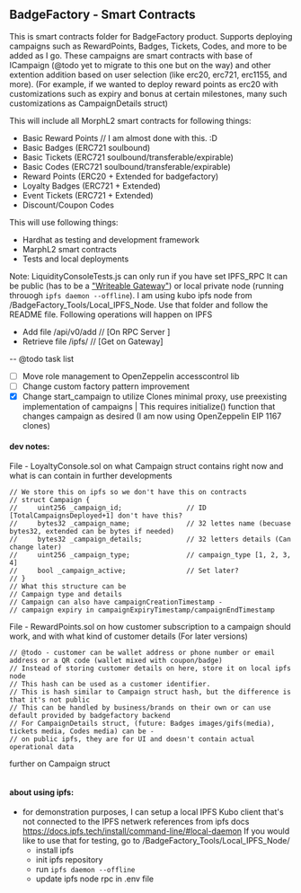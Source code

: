 ## BadgeFactory - Smart Contracts

This is smart contracts folder for BadgeFactory product.
Supports deploying campaigns such as RewardPoints, Badges, Tickets, Codes, and more to be added as I go.
These campaigns are smart contracts with base of ICampaign (@todo yet to migrate to this one but on the way) and other extention addition based on user selection (like erc20, erc721, erc1155, and more).
(For example, if we wanted to deploy reward points as erc20 with customizations such as expiry and bonus at certain milestones, many such customizations as CampaignDetails struct)

This will include all MorphL2 smart contracts for following things:

- Basic Reward Points // I am almost done with this. :D
- Basic Badges (ERC721 soulbound)
- Basic Tickets (ERC721 soulbound/transferable/expirable)
- Basic Codes (ERC721 soulbound/transferable/expirable)
- Reward Points (ERC20 + Extended for badgefactory)
- Loyalty Badges (ERC721 + Extended)
- Event Tickets (ERC721 + Extended)
- Discount/Coupon Codes

This will use following things:

- Hardhat as testing and development framework
- MarphL2 smart contracts
- Tests and local deployments

Note: LiquidityConsoleTests.js can only run if you have set IPFS_RPC
It can be public (has to be a ["Writeable Gateway"](https://discuss.ipfs.tech/t/writeable-http-gateways/210)) or local private node (running throuogh `ipfs daemon --offline`). I am using kubo ipfs node from /BadgeFactory_Tools/Local_IPFS_Node. Use that folder and follow the README file.
Following operations will happen on IPFS

- Add file /api/v0/add // [On RPC Server ]
- Retrieve file /ipfs/<CID> // [Get on Gateway]

-- @todo task list

- [ ] Move role management to OpenZeppelin accesscontrol lib
- [ ] Change custom factory pattern improvement
- [x] Change start_campaign to utilize Clones minimal proxy, use preexisting implementation of campaigns | This requires initialize() function that changes campaign as desired (I am now using OpenZeppelin EIP 1167 clones)

#### dev notes:

File - LoyaltyConsole.sol on what Campaign struct contains right now and what is can contain in further developments

```solidity
// We store this on ipfs so we don't have this on contracts
// struct Campaign {
//     uint256 _campaign_id;                // ID [TotalCampaignsDeployed+1] don't have this?
//     bytes32 _campaign_name;              // 32 lettes name (becuase bytes32, extended can be bytes if needed)
//     bytes32 _campaign_details;           // 32 letters details (Can change later)
//     uint256 _campaign_type;              // campaign_type [1, 2, 3, 4]
//     bool _campaign_active;               // Set later?
// }
// What this structure can be
// Campaign type and details
// Campaign can also have campaignCreationTimestamp -
// campaign expiry in campaignExpiryTimestamp/campaignEndTimestamp
```

File - RewardPoints.sol on how customer subscription to a campaign should work, and with what kind of customer details (For later versions)

```solidity
// @todo - customer can be wallet address or phone number or email address or a QR code (wallet mixed with coupon/badge)
// Instead of storing customer details on here, store it on local ipfs node
// This hash can be used as a customer identifier.
// This is hash similar to Campaign struct hash, but the difference is that it's not public
// This can be handled by business/brands on their own or can use default provided by badgefactory backend
// For CampaignDetails struct, (future: Badges images/gifs(media), tickets media, Codes media) can be -
// on public ipfs, they are for UI and doesn't contain actual operational data
```

further on Campaign struct

```solidity

```

#### about using ipfs:

- for demonstration purposes, I can setup a local IPFS Kubo client that's not connected to the IPFS netwerk
  references from ipfs docs
  https://docs.ipfs.tech/install/command-line/#local-daemon
  If you would like to use that for testing, go to /BadgeFactory_Tools/Local_IPFS_Node/
  - install ipfs
  - init ipfs repository
  - run `ipfs daemon --offline`
  - update ipfs node rpc in .env file

